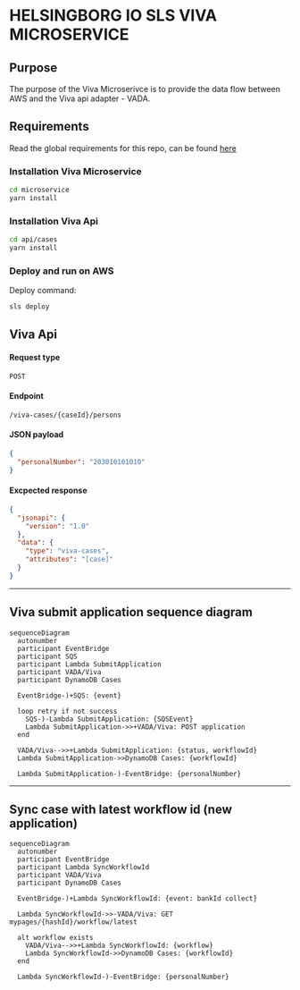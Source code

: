 # HELSINGBORG IO SLS VIVA MICROSERVICE

## Purpose

The purpose of the Viva Microserivce is to provide the data flow between AWS and the Viva api adapter - VADA.

## Requirements

Read the global requirements for this repo, can be found [here](https://github.com/helsingborg-stad/helsingborg-io-sls-api/blob/dev/README.md)

### Installation Viva Microservice

```bash
cd microservice
yarn install
```

### Installation Viva Api

```bash
cd api/cases
yarn install
```

### Deploy and run on AWS

Deploy command:

```bash
sls deploy
```

## Viva Api

#### Request type

`POST`

#### Endpoint

`/viva-cases/{caseId}/persons`

#### JSON payload

```json
{
  "personalNumber": "203010101010"
}
```

#### Excpected response

```json
{
  "jsonapi": {
    "version": "1.0"
  },
  "data": {
    "type": "viva-cases",
    "attributes": "[case]"
  }
}
```

---

## Viva submit application sequence diagram

```mermaid
sequenceDiagram
  autonumber
  participant EventBridge
  participant SQS
  participant Lambda SubmitApplication
  participant VADA/Viva
  participant DynamoDB Cases

  EventBridge-)+SQS: {event}

  loop retry if not success
    SQS-)-Lambda SubmitApplication: {SQSEvent}
    Lambda SubmitApplication->>+VADA/Viva: POST application
  end

  VADA/Viva-->>+Lambda SubmitApplication: {status, workflowId}
  Lambda SubmitApplication->>DynamoDB Cases: {workflowId}

  Lambda SubmitApplication-)-EventBridge: {personalNumber}
```

---

## Sync case with latest workflow id (new application)

```mermaid
sequenceDiagram
  autonumber
  participant EventBridge
  participant Lambda SyncWorkflowId
  participant VADA/Viva
  participant DynamoDB Cases

  EventBridge-)+Lambda SyncWorkflowId: {event: bankId collect}

  Lambda SyncWorkflowId->>-VADA/Viva: GET mypages/{hashId}/workflow/latest

  alt workflow exists
    VADA/Viva-->>+Lambda SyncWorkflowId: {workflow}
    Lambda SyncWorkflowId->>DynamoDB Cases: {workflowId}
  end

  Lambda SyncWorkflowId-)-EventBridge: {personalNumber}
```
